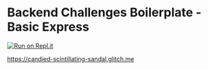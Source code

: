 # Backend Challenges Boilerplate - Basic Express
[![Run on Repl.it](https://repl.it/badge/github/freeCodeCamp/boilerplate-express)](https://repl.it/github/freeCodeCamp/boilerplate-express)

https://candied-scintillating-sandal.glitch.me
